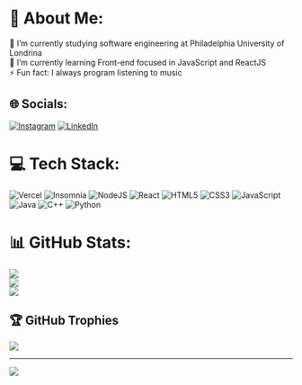 # 💫 About Me:
🔭 I’m currently studying software engineering at Philadelphia University of Londrina<br>🌱 I’m currently learning Front-end focused in JavaScript and ReactJS<br>⚡ Fun fact: I always program listening to music


## 🌐 Socials:
[![Instagram](https://img.shields.io/badge/Instagram-%23E4405F.svg?logo=Instagram&logoColor=white)](https://instagram.com/junior_gbc) [![LinkedIn](https://img.shields.io/badge/LinkedIn-%230077B5.svg?logo=linkedin&logoColor=white)](https://linkedin.com/in/djuniors) 

# 💻 Tech Stack:
![Vercel](https://img.shields.io/badge/vercel-%23000000.svg?style=for-the-badge&logo=vercel&logoColor=white) ![Insomnia](https://img.shields.io/badge/Insomnia-black?style=for-the-badge&logo=insomnia&logoColor=5849BE) ![NodeJS](https://img.shields.io/badge/node.js-6DA55F?style=for-the-badge&logo=node.js&logoColor=white) ![React](https://img.shields.io/badge/react-%2320232a.svg?style=for-the-badge&logo=react&logoColor=%2361DAFB) ![HTML5](https://img.shields.io/badge/html5-%23E34F26.svg?style=for-the-badge&logo=html5&logoColor=white) ![CSS3](https://img.shields.io/badge/css3-%231572B6.svg?style=for-the-badge&logo=css3&logoColor=white) ![JavaScript](https://img.shields.io/badge/javascript-%23323330.svg?style=for-the-badge&logo=javascript&logoColor=%23F7DF1E) ![Java](https://img.shields.io/badge/java-%23ED8B00.svg?style=for-the-badge&logo=java&logoColor=white) ![C++](https://img.shields.io/badge/c++-%2300599C.svg?style=for-the-badge&logo=c%2B%2B&logoColor=white) ![Python](https://img.shields.io/badge/python-3670A0?style=for-the-badge&logo=python&logoColor=ffdd54)
# 📊 GitHub Stats:
![](https://github-readme-stats.vercel.app/api?username=junior-slv&theme=dark&hide_border=true&include_all_commits=false&count_private=false)<br/>
![](https://github-readme-streak-stats.herokuapp.com/?user=junior-slv&theme=dark&hide_border=true)<br/>
![](https://github-readme-stats.vercel.app/api/top-langs/?username=junior-slv&theme=dark&hide_border=true&include_all_commits=false&count_private=false&layout=compact)

## 🏆 GitHub Trophies
![](https://github-profile-trophy.vercel.app/?username=junior-slv&theme=radical&no-frame=true&no-bg=false&margin-w=4)

---
[![](https://visitcount.itsvg.in/api?id=junior-slv&icon=1&color=8)](https://visitcount.itsvg.in)

